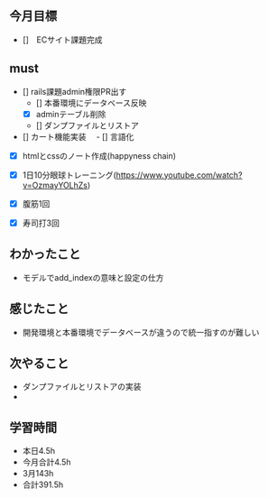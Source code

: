 
## 今月目標
- []　ECサイト課題完成 


## must
- [] rails課題admin権限PR出す
  - [] 本番環境にデータベース反映
  - [x] adminテーブル削除
  - [] ダンプファイルとリストア
- [] カート機能実装
　- [] 言語化 
  
- [x] htmlとcssのノート作成(happyness chain)
  
- [x] 1日10分眼球トレーニング(https://www.youtube.com/watch?v=OzmayYOLhZs)
- [x] 腹筋1回
- [x] 寿司打3回

## わかったこと
- モデルでadd_indexの意味と設定の仕方
  
  


## 感じたこと
- 開発環境と本番環境でデータベースが違うので統一指すのが難しい
  


  

## 次やること
  - ダンプファイルとリストアの実装
  - 
  

 

## 学習時間
  - 本日4.5h
  - 今月合計4.5h
  - 3月143h
  - 合計391.5h
